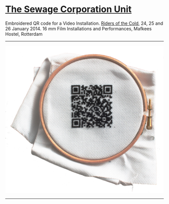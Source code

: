 # [The Sewage Corporation Unit](http://helenemartin.github.io/http://helenemartin.github.io/The-sewage-corporation-unit/)

Embroidered QR code for a Video Installation.
[Riders of the Cold](https://www.facebook.com/events/795007740514908/806548116027537/?notif_t=plan_mall_activity), 24, 25 and 26 January 2014.
16 mm Film Installations and Performances, Mafkees Hostel, Rotterdam

****

            
<!-- ![animation](/img/ani.gif "GIF animation")



+++++
![flyer](/img/riders.jpg "Flyer")

+++++ ++++ +++++ +++++ +++++ +++++ +++++ +++++ +++++ +++++ 

![three](/img/tres.jpg "Projectors")

***** -->

![QR sign][id]

[id]: img/qrfinal.jpg "Embroidered QR code"

<!-- **** -->

<!-- ![QR siign Board](/img/embroidqr2.jpg "Code on board") -->

* * * *